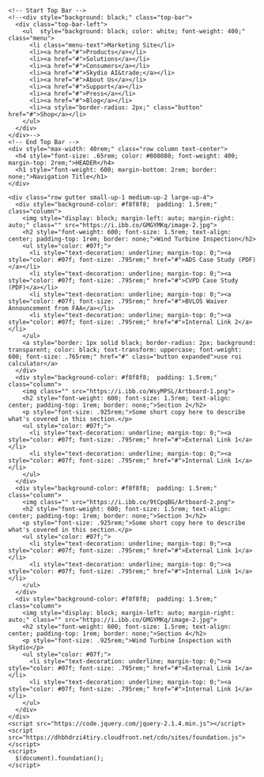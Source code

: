 <html class="no-js" lang="en">
  <head>
    <meta charset="utf-8" />
    <meta name="viewport" content="width=device-width, initial-scale=1.0" />
    <title>Element</title>
    <link rel="stylesheet" href="https://dhbhdrzi4tiry.cloudfront.net/cdn/sites/foundation.min.css">
  </head>
  <body>

    <!-- Start Top Bar -->
    <!--<div style="background: black;" class="top-bar">
      <div class="top-bar-left">
        <ul  style="background: black; color: white; font-weight: 400;" class="menu">
          <li class="menu-text">Marketing Site</li>
          <li><a href="#">Products</a></li>
          <li><a href="#">Solutions</a></li>
          <li><a href="#">Consumers</a></li>
          <li><a href="#">Skydio AI&trade;</a></li>
          <li><a href="#">About Us</a></li>
          <li><a href="#">Support</a></li>
          <li><a href="#">Press</a></li>
          <li><a href="#">Blog</a></li>
          <li><a style="border-radius: 2px;" class="button" href="#">Shop</a></li>
        </ul>
      </div>
    </div>-->
    <!-- End Top Bar --> 
    <div style="max-width: 40rem;" class="row column text-center">
      <h4 style="font-size: .65rem; color: #808080; font-weight: 400; margin-top: 2rem;">HEADER</h4>
      <h1 style="font-weight: 600; margin-bottom: 2rem; border: none;">Navigation Title</h1>
    </div>

    <div class="row gutter small-up-1 medium-up-2 large-up-4">
      <div style="background-color: #f8f8f8;  padding: 1.5rem;" class="column">
        <img style="display: block; margin-left: auto; margin-right: auto;" class="" src="https://i.ibb.co/GMGYMKq/image-2.jpg">
        <h2 style="font-weight: 600; font-size: 1.5rem; text-align: center; padding-top: 1rem; border: none;">Wind Turbine Inspection</h2>
        <ul style="color: #07f;">
          <li style="text-decoration: underline; margin-top: 0;"><a style="color: #07f; font-size: .795rem;" href="#">ADS Case Study (PDF)</a></li>
          <li style="text-decoration: underline; margin-top: 0;"><a style="color: #07f; font-size: .795rem;" href="#">CVPD Case Study (PDF)</a></li>
          <li style="text-decoration: underline; margin-top: 0;"><a style="color: #07f; font-size: .795rem;" href="#">BVLOS Waiver Announcement from FAA</a></li>
          <li style="text-decoration: underline; margin-top: 0;"><a style="color: #07f; font-size: .795rem;" href="#">Internal Link 2</a></li>
        </ul>
        <a style="border: 1px solid black; border-radius: 2px; background: transparent; color: black; text-transform: uppercase; font-weight: 600; font-size: .765rem;" href="#" class="button expanded">use roi calculator</a>
      </div>
      <div style="background-color: #f8f8f8;  padding: 1.5rem;" class="column">
        <img class="" src="https://i.ibb.co/WsyMPSL/Artboard-1.png">
        <h2 style="font-weight: 600; font-size: 1.5rem; text-align: center; padding-top: 1rem; border: none;">Section 2</h2>
        <p style="font-size: .925rem;">Some short copy here to describe what's covered in this section.</p>
        <ul style="color: #07f;">
          <li style="text-decoration: underline; margin-top: 0;"><a style="color: #07f; font-size: .795rem;" href="#">External Link 1</a></li>
          <li style="text-decoration: underline; margin-top: 0;"><a style="color: #07f; font-size: .795rem;" href="#">Internal Link 1</a></li>
        </ul>
      </div>
      <div style="background-color: #f8f8f8;  padding: 1.5rem;" class="column">
        <img class="" src="https://i.ibb.co/9tCpqBG/Artboard-2.png">
        <h2 style="font-weight: 600; font-size: 1.5rem; text-align: center; padding-top: 1rem; border: none;">Section 3</h2>
        <p style="font-size: .925rem;">Some short copy here to describe what's covered in this section.</p>
        <ul style="color: #07f;">
          <li style="text-decoration: underline; margin-top: 0;"><a style="color: #07f; font-size: .795rem;" href="#">External Link 1</a></li>
          <li style="text-decoration: underline; margin-top: 0;"><a style="color: #07f; font-size: .795rem;" href="#">Internal Link 1</a></li>
        </ul>
      </div>
      <div style="background-color: #f8f8f8;  padding: 1.5rem;" class="column">
        <img style="display: block; margin-left: auto; margin-right: auto;" class="" src="https://i.ibb.co/GMGYMKq/image-2.jpg">
        <h2 style="font-weight: 600; font-size: 1.5rem; text-align: center; padding-top: 1rem; border: none;">Section 4</h2>
        <p style="font-size: .925rem;">Wind Turbine Inspection with Skydio</p>
        <ul style="color: #07f;">
          <li style="text-decoration: underline; margin-top: 0;"><a style="color: #07f; font-size: .795rem;" href="#">External Link 1</a></li>
          <li style="text-decoration: underline; margin-top: 0;"><a style="color: #07f; font-size: .795rem;" href="#">Internal Link 1</a></li>
        </ul>
      </div>
    </div>
    <script src="https://code.jquery.com/jquery-2.1.4.min.js"></script>
    <script src="https://dhbhdrzi4tiry.cloudfront.net/cdn/sites/foundation.js"></script>
    <script>
      $(document).foundation();
    </script>
  </body>
</html>
